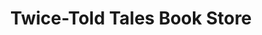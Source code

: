 ---
title: "Twice-Told Tales Book Store"
url: /brunswick/twice-told-tales-book-store/
shop: books
---